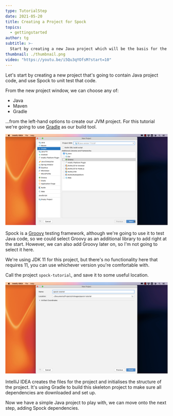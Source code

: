 ```yaml
---
type: TutorialStep
date: 2021-05-20
title: Creating a Project for Spock
topics:
  - gettingstarted
author: tg
subtitle: >-
  Start by creating a new Java project which will be the basis for the rest of this tutorial.
thumbnail: ./thumbnail.png
video: "https://youtu.be/i5Qu3qYOfsM?start=10"
---
```


Let's start by creating a new project that's going to contain Java project code, and use Spock to unit test that code.

From the new project window, we can choose any of:

- Java
- Maven
- Gradle

...from the left-hand options to create our JVM project. For this tutorial we're going to use [Gradle](../../working-with-gradle/) as our build tool.

![New Project](./01-new-project.png)

Spock is a [Groovy](/tags/groovy/) testing framework, although we're going to use it to test Java code, so we could select Groovy as an additional library to add right at the start. However, we can also add Groovy later on, so I'm not going to select it here.

We're using JDK 11 for this project, but there's no functionality here that requires 11, you can use whichever version you're comfortable with.

Call the project `spock-tutorial`, and save it to some useful location.

![Project Name](./02-project-name.png)

IntelliJ IDEA creates the files for the project and initialises the structure of the project. It's using Gradle to build this skeleton project to make sure all dependencies are downloaded and set up.

Now we have a simple Java project to play with, we can move onto the next step, adding Spock dependencies.
